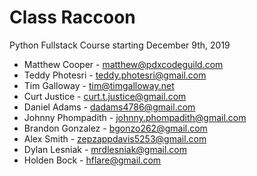 # Class Raccoon


Python Fullstack Course starting December 9th, 2019


- Matthew Cooper - matthew@pdxcodeguild.com
- Teddy Photesri - teddy.photesri@gmail.com
- Tim Galloway - tim@timgalloway.net
- Curt Justice - curt.t.justice@gmail.com
- Daniel Adams - dadams4786@gmail.com
- Johnny Phompadith - johnny.phompadith@gmail.com
- Brandon Gonzalez - bgonzo262@gmail.com
- Alex Smith - zepzappdavis5253@gmail.com
- Dylan Lesniak - mrdlesniak@gmail.com
- Holden Bock - hflare@gmail.com

